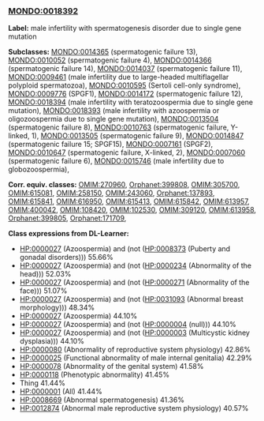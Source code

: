 
### [MONDO:0018392](http://purl.obolibrary.org/obo/MONDO_0018392)
**Label:** male infertility with spermatogenesis disorder due to single gene mutation

**Subclasses:** [MONDO:0014365](http://purl.obolibrary.org/obo/MONDO_0014365) (spermatogenic failure 13), [MONDO:0010052](http://purl.obolibrary.org/obo/MONDO_0010052) (spermatogenic failure 4), [MONDO:0014366](http://purl.obolibrary.org/obo/MONDO_0014366) (spermatogenic failure 14), [MONDO:0014037](http://purl.obolibrary.org/obo/MONDO_0014037) (spermatogenic failure 11), [MONDO:0009461](http://purl.obolibrary.org/obo/MONDO_0009461) (male infertility due to large-headed multiflagellar polyploid spermatozoa), [MONDO:0010595](http://purl.obolibrary.org/obo/MONDO_0010595) (Sertoli cell-only syndrome), [MONDO:0009776](http://purl.obolibrary.org/obo/MONDO_0009776) (SPGF1), [MONDO:0014172](http://purl.obolibrary.org/obo/MONDO_0014172) (spermatogenic failure 12), [MONDO:0018394](http://purl.obolibrary.org/obo/MONDO_0018394) (male infertility with teratozoospermia due to single gene mutation), [MONDO:0018393](http://purl.obolibrary.org/obo/MONDO_0018393) (male infertility with azoospermia or oligozoospermia due to single gene mutation), [MONDO:0013504](http://purl.obolibrary.org/obo/MONDO_0013504) (spermatogenic failure 8), [MONDO:0010763](http://purl.obolibrary.org/obo/MONDO_0010763) (spermatogenic failure, Y-linked, 1), [MONDO:0013505](http://purl.obolibrary.org/obo/MONDO_0013505) (spermatogenic failure 9), [MONDO:0014847](http://purl.obolibrary.org/obo/MONDO_0014847) (spermatogenic failure 15; SPGF15), [MONDO:0007161](http://purl.obolibrary.org/obo/MONDO_0007161) (SPGF2), [MONDO:0010647](http://purl.obolibrary.org/obo/MONDO_0010647) (spermatogenic failure, X-linked, 2), [MONDO:0007060](http://purl.obolibrary.org/obo/MONDO_0007060) (spermatogenic failure 6), [MONDO:0015746](http://purl.obolibrary.org/obo/MONDO_0015746) (male infertility due to globozoospermia), 

**Corr. equiv. classes:** [OMIM:270960](http://purl.obolibrary.org/obo/OMIM_270960), [Orphanet:399808](http://www.orpha.net/ORDO/Orphanet_399808), [OMIM:305700](http://purl.obolibrary.org/obo/OMIM_305700), [OMIM:615081](http://purl.obolibrary.org/obo/OMIM_615081), [OMIM:258150](http://purl.obolibrary.org/obo/OMIM_258150), [OMIM:243060](http://purl.obolibrary.org/obo/OMIM_243060), [Orphanet:137893](http://www.orpha.net/ORDO/Orphanet_137893), [OMIM:615841](http://purl.obolibrary.org/obo/OMIM_615841), [OMIM:616950](http://purl.obolibrary.org/obo/OMIM_616950), [OMIM:615413](http://purl.obolibrary.org/obo/OMIM_615413), [OMIM:615842](http://purl.obolibrary.org/obo/OMIM_615842), [OMIM:613957](http://purl.obolibrary.org/obo/OMIM_613957), [OMIM:400042](http://purl.obolibrary.org/obo/OMIM_400042), [OMIM:108420](http://purl.obolibrary.org/obo/OMIM_108420), [OMIM:102530](http://purl.obolibrary.org/obo/OMIM_102530), [OMIM:309120](http://purl.obolibrary.org/obo/OMIM_309120), [OMIM:613958](http://purl.obolibrary.org/obo/OMIM_613958), [Orphanet:399805](http://www.orpha.net/ORDO/Orphanet_399805), [Orphanet:171709](http://www.orpha.net/ORDO/Orphanet_171709), 

**Class expressions from DL-Learner:**

- [HP:0000027](http://purl.obolibrary.org/obo/HP_0000027) (Azoospermia) and (not ([HP:0008373](http://purl.obolibrary.org/obo/HP_0008373) (Puberty and gonadal disorders))) 55.66%
- [HP:0000027](http://purl.obolibrary.org/obo/HP_0000027) (Azoospermia) and (not ([HP:0000234](http://purl.obolibrary.org/obo/HP_0000234) (Abnormality of the head))) 52.03%
- [HP:0000027](http://purl.obolibrary.org/obo/HP_0000027) (Azoospermia) and (not ([HP:0000271](http://purl.obolibrary.org/obo/HP_0000271) (Abnormality of the face))) 51.07%
- [HP:0000027](http://purl.obolibrary.org/obo/HP_0000027) (Azoospermia) and (not ([HP:0031093](http://purl.obolibrary.org/obo/HP_0031093) (Abnormal breast morphology))) 48.34%
- [HP:0000027](http://purl.obolibrary.org/obo/HP_0000027) (Azoospermia) 44.10%
- [HP:0000027](http://purl.obolibrary.org/obo/HP_0000027) (Azoospermia) and (not ([HP:0000004](http://purl.obolibrary.org/obo/HP_0000004) (null))) 44.10%
- [HP:0000027](http://purl.obolibrary.org/obo/HP_0000027) (Azoospermia) and (not ([HP:0000003](http://purl.obolibrary.org/obo/HP_0000003) (Multicystic kidney dysplasia))) 44.10%
- [HP:0000080](http://purl.obolibrary.org/obo/HP_0000080) (Abnormality of reproductive system physiology) 42.86%
- [HP:0000025](http://purl.obolibrary.org/obo/HP_0000025) (Functional abnormality of male internal genitalia) 42.29%
- [HP:0000078](http://purl.obolibrary.org/obo/HP_0000078) (Abnormality of the genital system) 41.58%
- [HP:0000118](http://purl.obolibrary.org/obo/HP_0000118) (Phenotypic abnormality) 41.45%
- Thing 41.44%
- [HP:0000001](http://purl.obolibrary.org/obo/HP_0000001) (All) 41.44%
- [HP:0008669](http://purl.obolibrary.org/obo/HP_0008669) (Abnormal spermatogenesis) 41.36%
- [HP:0012874](http://purl.obolibrary.org/obo/HP_0012874) (Abnormal male reproductive system physiology) 40.57%


